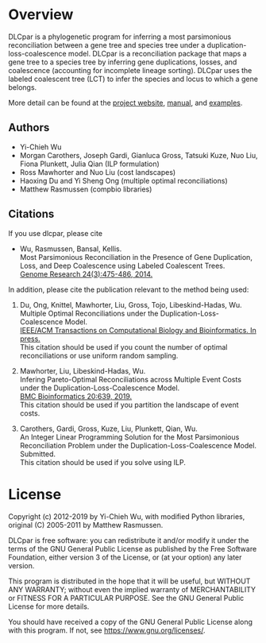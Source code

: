 # Overview

DLCpar is a phylogenetic program for inferring a most parsimonious reconciliation between a gene tree and species tree under a duplication-loss-coalescence model. DLCpar is a reconciliation package that maps a gene tree to a species tree by inferring gene duplications, losses, and coalescence (accounting for incomplete lineage sorting). DLCpar uses the labeled coalescent tree (LCT) to infer the species and locus to which a gene belongs.

More detail can be found at the [project website](http://www.cs.hmc.edu/~yjw/software/dlcpar/), [manual](MANUAL.md), and [examples](EXAMPLES.md).


## Authors
- Yi-Chieh Wu
- Morgan Carothers, Joseph Gardi, Gianluca Gross, Tatsuki Kuze, Nuo Liu, Fiona Plunkett, Julia Qian (ILP formulation)
- Ross Mawhorter and Nuo Liu (cost landscapes)
- Haoxing Du and Yi Sheng Ong (multiple optimal reconciliations)
- Matthew Rasmussen (compbio libraries)


## Citations

If you use dlcpar, please cite

- Wu, Rasmussen, Bansal, Kellis.\
Most Parsimonious Reconciliation in the Presence of Gene Duplication, Loss, and Deep Coalescence using Labeled Coalescent Trees.\
[Genome Research 24(3):475-486, 2014.](http://dx.doi.org/10.1101/gr.161968.113)

In addition, please cite the publication relevant to the method being used:

1. Du, Ong, Knittel, Mawhorter, Liu, Gross, Tojo, Libeskind-Hadas, Wu.\
Multiple Optimal Reconciliations under the Duplication-Loss-Coalescence Model.\
[IEEE/ACM Transactions on Computational Biology and Bioinformatics. In press.](http://dx.doi.org/10.1109/TCBB.2019.2922337)\
This citation should be used if you count the number of optimal reconciliations or use uniform random sampling.

2. Mawhorter, Liu, Libeskind-Hadas, Wu.\
Infering Pareto-Optimal Reconciliations across Multiple Event Costs under the Duplication-Loss-Coalescence Model.\
[BMC Bioinformatics 20:639, 2019.](http://dx.doi.org/10.1186/s12859-019-3206-6)\
This citation should be used if you partition the landscape of event costs.

3. Carothers, Gardi, Gross, Kuze, Liu, Plunkett, Qian, Wu.\
An Integer Linear Programming Solution for the Most Parsimonious Reconciliation Problem under the Duplication-Loss-Coalescence Model.\
Submitted.\
This citation should be used if you solve using ILP.


# License

Copyright (c) 2012-2019 by Yi-Chieh Wu, with modified Python libraries, original (C) 2005-2011 by Matthew Rasmussen.

DLCpar is free software: you can redistribute it and/or modify it under the terms of the GNU General Public License as published by the Free Software Foundation, either version 3 of the License, or (at your option) any later version.

This program is distributed in the hope that it will be useful, but WITHOUT ANY WARRANTY; without even the implied warranty of     MERCHANTABILITY or FITNESS FOR A PARTICULAR PURPOSE.  See the GNU General Public License for more details.

You should have received a copy of the GNU General Public License along with this program.  If not, see <https://www.gnu.org/licenses/>.
